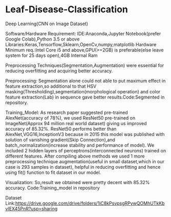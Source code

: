 # Leaf-Disease-Classification
Deep Learning(CNN on Image Dataset)

Software/Hardware Requirement:
IDE:Anaconda,Jupyter Notebook(prefer Google Colab),Python 3.5 or above
Libraries:Keras,Tensorflow,Sklearn,OpenCv,numpy,matplotlib
Hardware Minimum req.:Intel Core i5 and above,GPU(>=2GB) is preferable(else leave system for 25 days open),4GB Internal Ram

Preprocessing Techniques(Segmentation,Augmentation) were essential for reducing overfitting and acquiring better accuracy.

Preprocessing:
Segmentation alone could not able to put maximum effect in feature extraction,so additional to that HSV masking(Thresholding),segmentation(morphological operation) and color feature extraction(Lab) in sequence gave better results.Code:Segmented in repository.

Training_Model:
As research paper suggested pre-trained AlexNet(accuracy of 78%), we used ResNet50 pre-trained on ImageNet(Approx 94 million real world dataset) giving us improved accuracy of 85.32%.
ResNet50 performs better than AlexNet,VGG16,InceptionV3 because in 2015 this model was published with solution of vanishing gradient(Skip Connection),and batch_normalization(increase stability and performance of model). We included 2 hidden layers of perceptrons(interconnected neurons) trained on different features.
After compiling above methods we used 1 more preprocessing technique augmentation(useful in small dataset,which in our case is 293 samples in dataset), helpful in reducing overfitting and hence using fit() function to fit dataset in our model.

Visualization:
So,result we obtained were pretty decent with 85.32% accuracy.
Code:Training_model in repository


Dataset Link:https://drive.google.com/drive/folders/1iC8kPsvpsgRPywQOMhUTkKbvIEX45PnR?usp=sharing
